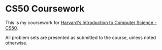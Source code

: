 # CS50 Coursework
This is my coursework for [Harvard's Introduction to Computer Science - CS50](https://www.edx.org/course/introduction-computer-science-harvardx-cs50x).

All problem sets are presented as submitted to the course, unless noted otherwise.


